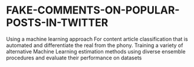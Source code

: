 # FAKE-COMMENTS-ON-POPULAR-POSTS-IN-TWITTER
Using a machine learning approach For content article classification that is automated and differentiate the real from the phony. Training a variety of alternative Machine Learning estimation methods using diverse ensemble procedures and evaluate their performance on datasets
